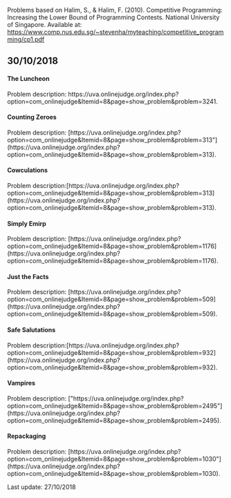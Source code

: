 <p>Problems based on Halim, S., & Halim, F. (2010). Competitive Programming: Increasing the Lower 
            Bound of Programming Contests. National University of Singapore. Available at: 
            <a href="https://www.comp.nus.edu.sg/~stevenha/myteaching/competitive_programming/cp1.pdf">
              https://www.comp.nus.edu.sg/~stevenha/myteaching/competitive_programming/cp1.pdf
            </a>
 </p>
 
## 30/10/2018
  <h4>The Luncheon</h4>
    Problem description: https://uva.onlinejudge.org/index.php?option=com_onlinejudge&Itemid=8&page=show_problem&problem=3241.

  <h4>Counting Zeroes</h4>
    Problem description: [https://uva.onlinejudge.org/index.php?option=com_onlinejudge&Itemid=8&page=show_problem&problem=313"]
      (https://uva.onlinejudge.org/index.php?option=com_onlinejudge&Itemid=8&page=show_problem&problem=313).

  <h4>Cowculations</h4>
    Problem description:[https://uva.onlinejudge.org/index.php?option=com_onlinejudge&Itemid=8&page=show_problem&problem=313](https://uva.onlinejudge.org/index.php?option=com_onlinejudge&Itemid=8&page=show_problem&problem=313).
  
  <h4>Simply Emirp</h4>
    Problem description: [https://uva.onlinejudge.org/index.php?option=com_onlinejudge&Itemid=8&page=show_problem&problem=1176](https://uva.onlinejudge.org/index.php?option=com_onlinejudge&Itemid=8&page=show_problem&problem=1176).
    
  <h4>Just the Facts</h4>
    Problem description: [https://uva.onlinejudge.org/index.php?option=com_onlinejudge&Itemid=8&page=show_problem&problem=509](https://uva.onlinejudge.org/index.php?option=com_onlinejudge&Itemid=8&page=show_problem&problem=509).
  
  <h4>Safe Salutations</h4>
    Problem description:[https://uva.onlinejudge.org/index.php?option=com_onlinejudge&Itemid=8&page=show_problem&problem=932](https://uva.onlinejudge.org/index.php?option=com_onlinejudge&Itemid=8&page=show_problem&problem=932).
    
  <h4>Vampires</h4>
    Problem description: ["https://uva.onlinejudge.org/index.php?option=com_onlinejudge&Itemid=8&page=show_problem&problem=2495"](https://uva.onlinejudge.org/index.php?option=com_onlinejudge&Itemid=8&page=show_problem&problem=2495).
    
  <h4>Repackaging</h4>
    Problem description: [https://uva.onlinejudge.org/index.php?option=com_onlinejudge&Itemid=8&page=show_problem&problem=1030"](https://uva.onlinejudge.org/index.php?option=com_onlinejudge&Itemid=8&page=show_problem&problem=1030).

Last update: 27/10/2018
